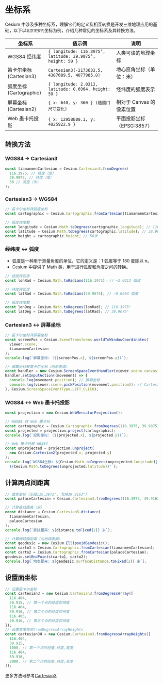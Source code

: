 # 坐标系

Cesium 中涉及多种坐标系，理解它们的定义及相互转换是开发三维地理应用的基础，以下以`北京天安门`坐标为例，介绍几种常见的坐标系及其转换方法。

| 坐标系                  | 值示例                                                     | 说明                      |
| ----------------------- | ---------------------------------------------------------- | ------------------------- |
| WGS84 经纬度            | `{ longitude: 116.3975°, latitude: 39.9075°, height: 50 }` | 人类可读的地理坐标        |
| 笛卡尔坐标 (Cartesian3) | `Cartesian3(-2173633.5, 4387689.5, 4077985.0)`             | 地心直角坐标（单位：米）  |
| 弧度坐标 (Cartographic) | `{ longitude: 2.0313, latitude: 0.6964, height: 50 }`      | 经纬度的弧度表示          |
| 屏幕坐标 (Cartesian2)   | `{ x: 640, y: 360 } (随窗口尺寸变化)`                      | 相对于 Canvas 的像素位置  |
| Web 墨卡托投影          | `{ x: 12958809.1, y: 4825922.9 }`                          | 平面投影坐标（EPSG:3857） |

## 转换方法

### WGS84 → Cartesian3

```js
const tiananmenCartesian = Cesium.Cartesian3.fromDegrees(
  116.3975, // 经度（度）
  39.9075, // 纬度（度）
  50 // 高度（米）
);
```

### Cartesian3 → WGS84

```js
// 笛卡尔坐标转弧度坐标
const cartographic = Cesium.Cartographic.fromCartesian(tiananmenCartesian);

// 弧度转度数
const longitude = Cesium.Math.toDegrees(cartographic.longitude); // 116.3975°
const latitude = Cesium.Math.toDegrees(cartographic.latitude); // 39.9075°
const height = cartographic.height; // 50米
```

### 经纬度 ↔ 弧度

- 弧度是一种用于测量角度的单位，它的定义是：1 弧度等于 180 度除以 π。
- Cesium 中提供了 Math 类，用于进行弧度和角度之间的转换。

```js
// 经度转弧度
const lonRad = Cesium.Math.toRadians(116.3975); // ~2.0313 弧度

// 纬度转弧度
const latRad = Cesium.Math.toRadians(39.9075); // ~0.6964 弧度

// 弧度转度数
const lonDeg = Cesium.Math.toDegrees(lonRad); // 116.3975°
const latDeg = Cesium.Math.toDegrees(latRad); // 39.9075°
```

### Cartesian3 ↔ 屏幕坐标

```js
// 笛卡尔坐标转屏幕坐标
const screenPos = Cesium.SceneTransforms.worldToWindowCoordinates(
  viewer.scene,
  tiananmenCartesian
);
console.log(`屏幕坐标: (${screenPos.x}, ${screenPos.y})`);

// 屏幕坐标转笛卡尔坐标（地形表面）
const handler = new Cesium.ScreenSpaceEventHandler(viewer.scene.canvas);
handler.setInputAction((movement) => {
  console.log(movement.position); // 屏幕坐标
  console.log(viewer.scene.pickPosition(movement.position)); // Cartesian3
}, Cesium.ScreenSpaceEventType.LEFT_CLICK);
```

### WGS84 ↔ Web 墨卡托投影

```js
const projection = new Cesium.WebMercatorProjection();

// WGS84 转 Web 墨卡托
const cartographic = Cesium.Cartographic.fromDegrees(116.3975, 39.9075);
const projected = projection.project(cartographic);
console.log(`投影坐标: (${projected.x}, ${projected.y})`);

// Web 墨卡托转 WGS84
const unprojected = projection.unproject(
  new Cesium.Cartesian2(projected.x, projected.y)
);
console.log(`WGS84坐标: ${Cesium.Math.toDegrees(unprojected.longitude)}°, 
  ${Cesium.Math.toDegrees(unprojected.latitude)}°`);
```

## 计算两点间距离

```js
// 故宫坐标（东经116.3972°, 北纬39.9163°）
const palaceCartesian = Cesium.Cartesian3.fromDegrees(116.3972, 39.9163);

// 计算直线距离（米）
const distance = Cesium.Cartesian3.distance(
  tiananmenCartesian,
  palaceCartesian
);
console.log(`直线距离: ${distance.toFixed(2)} 米`);

// 计算椭球面距离（沿地球表面）
const geodesic = new Cesium.EllipsoidGeodesic();
const carto1 = Cesium.Cartographic.fromCartesian(tiananmenCartesian);
const carto2 = Cesium.Cartographic.fromCartesian(palaceCartesian);
geodesic.setEndPoints(carto1, carto2);
console.log(`地表距离: ${geodesic.surfaceDistance.toFixed(2)} 米`);
```

## 设置面坐标

```js
// 设置笛卡尔坐标
const cartesian3 = new Cesium.Cartesian3.fromDegressArray([
  116.404,
  39.915, // 第一个点的经度和纬度
  116.404,
  39.916, // 第二个点的经度和纬度
  116.405,
  39.916, // 第三个点的经度和纬度
]);
// 设置高度使用fromDegressArrayHeights
const cartesian3H = new Cesium.Cartesian3.fromDegressArrayHeights([
  116.404,
  39.915,
  1000, // 第一个点的经度,纬度,高度
  116.404,
  39.916,
  2000, // 第二个点的经度,纬度,高度
]);
```

更多方法可参考[Cartesian3](https://cesium.com/learn/cesiumjs/ref-doc/Cartesian3.html)

